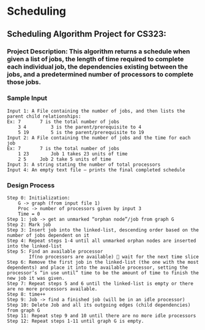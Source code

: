# Scheduling

## Scheduling Algorithm Project for CS323:
### Project Description: This algorithm returns a schedule when given a list of jobs, the length of time required to complete each individual job, the dependencies existing between the jobs, and a predetermined number of processors to complete those jobs.


### Sample Input
``` 
Input 1: A File containing the number of jobs, and then lists the parent child relationships:
Ex:	7		7 is the total number of jobs  
	3 4 		3 is the parent/prerequisite to 4
 	5 19		5 is the parent/prerequisite to 19
Input 2: A File containing the number of jobs and the time for each job
Ex:	7		7 is the total number of jobs
	1 23		Job 1 takes 23 units of time
	2 5		Job 2 take 5 units of time
Input 3: A string stating the number of total processors 
Input 4: An empty text file – prints the final completed schedule

```

### Design Process
```
Step 0:	Initialization: 
	G -> graph (from input file 1)
	Proc -> number of processors given by input 3
	Time = 0
Step 1: job -> get an unmarked “orphan node”/job from graph G
Step 2: Mark job
Step 3: Insert job into the linked-list, descending order based on the number of jobs dependent on it
Step 4: Repeat steps 1-4 until all unmarked orphan nodes are inserted into the linked-list
Step 5: Find an available processor
		If(no processors are available)  wait for the next time slice
Step 6: Remove the first job in the linked-list (the one with the most dependents) and place it into the available processor, setting the processor’s “in use until” time to be the amount of time to finish the new job it was given.
Step 7: Repeat steps 5 and 6 until the linked-list is empty or there are no more processors available.
Step 8: time++
Step 9: Job -> find a finished job (will be in an idle processor)
Step 10: Delete Job and all its outgoing edges (child dependencies) from graph G
Step 11: Repeat step 9 and 10 until there are no more idle processors
Step 12: Repeat steps 1-11 until graph G is empty.
```
	

